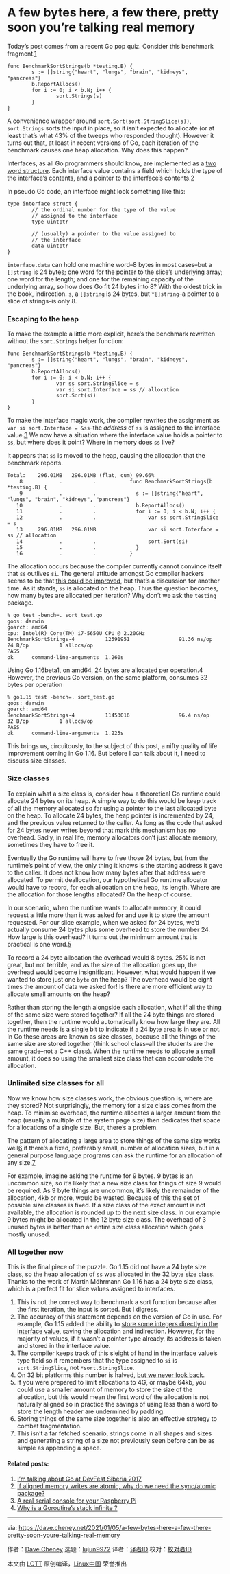 [#]: collector: (lujun9972)
[#]: translator: (Drwhooooo)
[#]: reviewer: ( )
[#]: publisher: ( )
[#]: url: ( )
[#]: subject: (A few bytes here, a few there, pretty soon you’re talking real memory)
[#]: via: (https://dave.cheney.net/2021/01/05/a-few-bytes-here-a-few-there-pretty-soon-youre-talking-real-memory)
[#]: author: (Dave Cheney https://dave.cheney.net/author/davecheney)

A few bytes here, a few there, pretty soon you’re talking real memory
======

Today’s post comes from a recent Go pop quiz. Consider this benchmark fragment.[1][1]

```
func BenchmarkSortStrings(b *testing.B) {
        s := []string{"heart", "lungs", "brain", "kidneys", "pancreas"}
        b.ReportAllocs()
        for i := 0; i < b.N; i++ {
                sort.Strings(s)
        }
}
```

A convenience wrapper around `sort.Sort(sort.StringSlice(s))`, `sort.Strings` sorts the input in place, so it isn’t expected to allocate (or at least that’s what 43% of the tweeps who responded thought). However it turns out that, at least in recent versions of Go, each iteration of the benchmark causes one heap allocation. Why does this happen?

Interfaces, as all Go programmers should know, are implemented as a [two word structure][2]. Each interface value contains a field which holds the type of the interface’s contents, and a pointer to the interface’s contents.[2][3]

In pseudo Go code, an interface might look something like this:

```
type interface struct {
        // the ordinal number for the type of the value
        // assigned to the interface
        type uintptr

        // (usually) a pointer to the value assigned to
        // the interface
        data uintptr
}
```

`interface.data` can hold one machine word–8 bytes in most cases–but a `[]string` is 24 bytes; one word for the pointer to the slice’s underlying array; one word for the length; and one for the remaining capacity of the underlying array, so how does Go fit 24 bytes into 8? With the oldest trick in the book, indirection. `s`, a `[]string` is 24 bytes, but `*[]string`–a pointer to a slice of strings–is only 8.

### Escaping to the heap

To make the example a little more explicit, here’s the benchmark rewritten without the `sort.Strings` helper function:

```
func BenchmarkSortStrings(b *testing.B) {
        s := []string{"heart", "lungs", "brain", "kidneys", "pancreas"}
        b.ReportAllocs()
        for i := 0; i < b.N; i++ {
                var ss sort.StringSlice = s
                var si sort.Interface = ss // allocation
                sort.Sort(si)
        }
}
```

To make the interface magic work, the compiler rewrites the assignment as `var si sort.Interface = &ss`–the _address_ of `ss` is assigned to the interface value.[3][4] We now have a situation where the interface value holds a pointer to `ss`, but where does it point? Where in memory does `ss` live?

It appears that `ss` is moved to the heap, causing the allocation that the benchmark reports.

```
Total:    296.01MB   296.01MB (flat, cum) 99.66%
    8            .          .           func BenchmarkSortStrings(b *testing.B) {
    9            .          .             s := []string{"heart", "lungs", "brain", "kidneys", "pancreas"}
   10            .          .             b.ReportAllocs()
   11            .          .             for i := 0; i < b.N; i++ {
   12            .          .                 var ss sort.StringSlice = s
   13     296.01MB   296.01MB                 var si sort.Interface = ss // allocation
   14            .          .                 sort.Sort(si)
   15            .          .             }
   16            .          .           }
```

The allocation occurs because the compiler currently cannot convince itself that `ss` outlives `si`. The general attitude amongst Go compiler hackers seems to be that [this could be improved][5], but that’s a discussion for another time. As it stands, `ss` is allocated on the heap. Thus the question becomes, how many bytes are allocated per iteration? Why don’t we ask the `testing` package.

```
% go test -bench=. sort_test.go
goos: darwin
goarch: amd64
cpu: Intel(R) Core(TM) i7-5650U CPU @ 2.20GHz
BenchmarkSortStrings-4          12591951                91.36 ns/op           24 B/op          1 allocs/op
PASS
ok      command-line-arguments  1.260s
```

Using Go 1.16beta1, on amd64, 24 bytes are allocated per operation.[4][6] However, the previous Go version, on the same platform, consumes 32 bytes per operation

```
% go1.15 test -bench=. sort_test.go
goos: darwin
goarch: amd64
BenchmarkSortStrings-4          11453016                96.4 ns/op            32 B/op          1 allocs/op
PASS
ok      command-line-arguments  1.225s
```

This brings us, circuitously, to the subject of this post, a nifty quality of life improvement coming in Go 1.16. But before I can talk about it, I need to discuss size classes.

### Size classes

To explain what a size class is, consider how a theoretical Go runtime could allocate 24 bytes on its heap. A simple way to do this would be keep track of all the memory allocated so far using a pointer to the last allocated byte on the heap. To allocate 24 bytes, the heap pointer is incremented by 24, and the previous value returned to the caller. As long as the code that asked for 24 bytes never writes beyond that mark this mechanism has no overhead. Sadly, in real life, memory allocators don’t just allocate memory, sometimes they have to free it.

Eventually the Go runtime will have to free those 24 bytes, but from the runtime’s point of view, the only thing it knows is the starting address it gave to the caller. It does not know how many bytes after that address were allocated. To permit deallocation, our hypothetical Go runtime allocator would have to record, for each allocation on the heap, its length. Where are the allocation for those lengths allocated? On the heap of course.

In our scenario, when the runtime wants to allocate memory, it could request a little more than it was asked for and use it to store the amount requested. For our slice example, when we asked for 24 bytes, we’d actually consume 24 bytes plus some overhead to store the number 24. How large is this overhead? It turns out the minimum amount that is practical is one word.[5][7]

To record a 24 byte allocation the overhead would 8 bytes. 25% is not great, but not terrible, and as the size of the allocation goes up, the overhead would become insignificant. However, what would happen if we wanted to store just one `byte` on the heap? The overhead would be eight times the amount of data we asked for! Is there are more efficient way to allocate small amounts on the heap?

Rather than storing the length alongside each allocation, what if all the thing of the same size were stored together? If all the 24 byte things are stored together, then the runtime would automatically know how large they are. All the runtime needs is a single bit to indicate if a 24 byte area is in use or not. In Go these areas are known as size classes, because all the things of the same size are stored together (think school class–all the students are the same grade–not a C++ class). When the runtime needs to allocate a small amount, it does so using the smallest size class that can accomodate the allocation.

### Unlimited size classes for all

Now we know how size classes work, the obvious question is, where are they stored? Not surprisingly, the memory for a size class comes from the heap. To minimise overhead, the runtime allocates a larger amount from the heap (usually a multiple of the system page size) then dedicates that space for allocations of a single size. But, there’s a problem.

The pattern of allocating a large area to store things of the same size works well[6][8] if there’s a fixed, preferably small, number of allocation sizes, but in a general purpose language programs can ask the runtime for an allocation of any size.[7][9]

For example, imagine asking the runtime for 9 bytes. 9 bytes is an uncommon size, so it’s likely that a new size class for things of size 9 would be required. As 9 byte things are uncommon, it’s likely the remainder of the allocation, 4kb or more, would be wasted. Because of this the set of possible size classes is fixed. If a size class of the exact amount is not available, the allocation is rounded up to the next size class. In our example 9 bytes might be allocated in the 12 byte size class. The overhead of 3 unused bytes is better than an entire size class allocation which goes mostly unused.

### All together now

This is the final piece of the puzzle. Go 1.15 did not have a 24 byte size class, so the heap allocation of `ss` was allocated in the 32 byte size class. Thanks to the work of Martin Möhrmann Go 1.16 has a 24 byte size class, which is a perfect fit for slice values assigned to interfaces.

  1. This is not the correct way to benchmark a sort function because after the first iteration, the input is sorted. But I digress.[][10]
  2. The accuracy of this statement depends on the version of Go in use. For example, Go 1.15 added the ability to [store some integers directly in the interface value,][11] saving the allocation and indirection. However, for the majority of values, if it wasn’t a pointer type already, its address is taken and stored in the interface value.[][12]
  3. The compiler keeps track of this sleight of hand in the interface value’s type field so it remembers that the type assigned to `si` is `sort.StringSlice`, not `*sort.StringSlice`.[][13]
  4. On 32 bit platforms this number is halved, [but we never look back][14].[][15]
  5. If you were prepared to limit allocations to 4G, or maybe 64kb, you could use a smaller amount of memory to store the size of the allocation, but this would mean the first word of the allocation is not naturally aligned so in practice the savings of using less than a word to store the length header are undermined by padding.[][16]
  6. Storing things of the same size together is also an effective strategy to combat fragmentation.[][17]
  7. This isn’t a far fetched scenario, strings come in all shapes and sizes and generating a string of a size not previously seen before can be as simple as appending a space.[][18]



#### Related posts:

  1. [I’m talking about Go at DevFest Siberia 2017][19]
  2. [If aligned memory writes are atomic, why do we need the sync/atomic package?][20]
  3. [A real serial console for your Raspberry Pi][21]
  4. [Why is a Goroutine’s stack infinite ?][22]



--------------------------------------------------------------------------------

via: https://dave.cheney.net/2021/01/05/a-few-bytes-here-a-few-there-pretty-soon-youre-talking-real-memory

作者：[Dave Cheney][a]
选题：[lujun9972][b]
译者：[译者ID](https://github.com/译者ID)
校对：[校对者ID](https://github.com/校对者ID)

本文由 [LCTT](https://github.com/LCTT/TranslateProject) 原创编译，[Linux中国](https://linux.cn/) 荣誉推出

[a]: https://dave.cheney.net/author/davecheney
[b]: https://github.com/lujun9972
[1]: tmp.AZQSXjFgPm#easy-footnote-bottom-1-4231 (This is not the correct way to benchmark a sort function because after the first iteration, the input is sorted. But I digress.)
[2]: https://research.swtch.com/interfaces
[3]: tmp.AZQSXjFgPm#easy-footnote-bottom-2-4231 (The accuracy of this statement depends on the version of Go in use. For example, Go 1.15 added the ability to <a href="https://golang.org/doc/go1.15#runtime">store some integers directly in the interface value,</a> saving the allocation and indirection. However, for the majority of values, if it wasn’t a pointer type already, its address is taken and stored in the interface value.)
[4]: tmp.AZQSXjFgPm#easy-footnote-bottom-3-4231 (The compiler keeps track of this sleight of hand in the interface value’s type field so it remembers that the type assigned to <code>si</code> is <code>sort.StringSlice</code>, not <code>*sort.StringSlice</code>.)
[5]: https://github.com/golang/go/issues/23676
[6]: tmp.AZQSXjFgPm#easy-footnote-bottom-4-4231 (On 32 bit platforms this number is halved, <a href="https://www.tallengestore.com/products/i-never-look-back-darling-it-distracts-from-the-now-edna-mode-inspirational-quote-tallenge-motivational-poster-collection-large-art-prints">but we never look back</a>.)
[7]: tmp.AZQSXjFgPm#easy-footnote-bottom-5-4231 (If you were prepared to limit allocations to 4G, or maybe 64kb, you could use a smaller amount of memory to store the size of the allocation, but this would mean the first word of the allocation is not naturally aligned so in practice the savings of using less than a word to store the length header are undermined by padding.)
[8]: tmp.AZQSXjFgPm#easy-footnote-bottom-6-4231 (Storing things of the same size together is also an effective strategy to combat fragmentation.)
[9]: tmp.AZQSXjFgPm#easy-footnote-bottom-7-4231 (This isn’t a far fetched scenario, strings come in all shapes and sizes and generating a string of a size not previously seen before can be as simple as appending a space.)
[10]: tmp.AZQSXjFgPm#easy-footnote-1-4231
[11]: https://golang.org/doc/go1.15#runtime
[12]: tmp.AZQSXjFgPm#easy-footnote-2-4231
[13]: tmp.AZQSXjFgPm#easy-footnote-3-4231
[14]: https://www.tallengestore.com/products/i-never-look-back-darling-it-distracts-from-the-now-edna-mode-inspirational-quote-tallenge-motivational-poster-collection-large-art-prints
[15]: tmp.AZQSXjFgPm#easy-footnote-4-4231
[16]: tmp.AZQSXjFgPm#easy-footnote-5-4231
[17]: tmp.AZQSXjFgPm#easy-footnote-6-4231
[18]: tmp.AZQSXjFgPm#easy-footnote-7-4231
[19]: https://dave.cheney.net/2017/08/23/im-talking-about-go-at-devfest-siberia-2017 (I’m talking about Go at DevFest Siberia 2017)
[20]: https://dave.cheney.net/2018/01/06/if-aligned-memory-writes-are-atomic-why-do-we-need-the-sync-atomic-package (If aligned memory writes are atomic, why do we need the sync/atomic package?)
[21]: https://dave.cheney.net/2014/01/05/a-real-serial-console-for-your-raspberry-pi (A real serial console for your Raspberry Pi)
[22]: https://dave.cheney.net/2013/06/02/why-is-a-goroutines-stack-infinite (Why is a Goroutine’s stack infinite ?)
